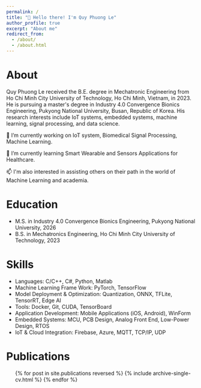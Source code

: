 ```yaml
---
permalink: /
title: "👋 Hello there! I'm Quy Phuong Le"
author_profile: true
excerpt: "About me"
redirect_from: 
  - /about/
  - /about.html
---
```


# About

Quy Phuong Le received the B.E. degree in Mechatronic Engineering from Ho Chi Minh City University of Technology, Ho Chi Minh, Vietnam, in 2023. He is pursuing a master's degree in Industry 4.0 Convergence Bionics Engineering, Pukyong National University, Busan, Republic of Korea. His research interests include IoT systems, embedded systems, machine learning, signal processing, and data science.

🔭 I’m currently working on IoT system, Biomedical Signal Processing, Machine Learning.

🌱 I’m currently learning Smart Wearable and Sensors Applications for Healthcare.

📫 I'm also interested in assisting others on their path in the world of Machine Learning and academia.

# Education
* M.S. in Industry 4.0 Convergence Bionics Engineering, Pukyong National University, 2026
* B.S. in Mechatronics Engineering, Ho Chi Minh City University of Technology, 2023
  
# Skills
* Languages: C/C++, C#, Python, Matlab
* Machine Learning Frame Work: PyTorch, TensorFlow
* Model Deployment & Optimization: Quantization, ONNX, TFLite, TensorRT, Edge AI
* Tools: Docker, Git, CUDA, TensorBoard
* Application Development: Mobile Applications (iOS, Android), WinForm
* Embedded Systems: MCU, PCB Design, Analog Front End, Low-Power Design, RTOS
* IoT & Cloud Integration: Firebase, Azure, MQTT, TCP/IP, UDP

Publications
======
  <ul>{% for post in site.publications reversed %}
    {% include archive-single-cv.html %}
  {% endfor %}</ul>
  

